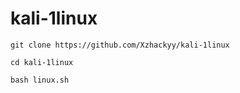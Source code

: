 # kali-1linux
`git clone https://github.com/Xzhackyy/kali-1linux`

`cd kali-1linux`

`bash linux.sh`
